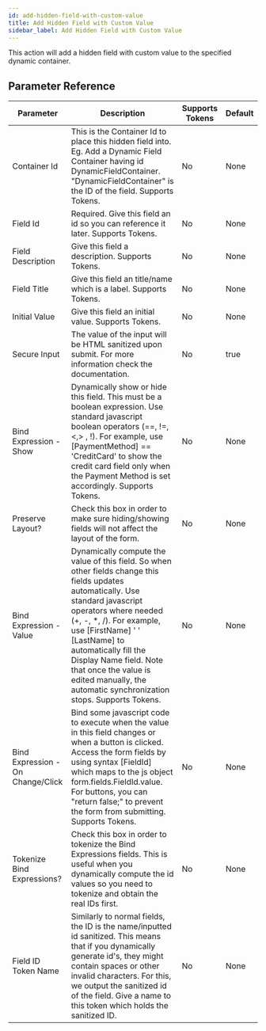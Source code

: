 ```yaml
---
id: add-hidden-field-with-custom-value
title: Add Hidden Field with Custom Value
sidebar_label: Add Hidden Field with Custom Value
---
```



This action will add a hidden field with custom value to the specified dynamic container.

## Parameter Reference
| Parameter | Description | Supports Tokens | Default |
| -- | -- | -- | -- |
| Container Id | This is the Container Id to place this hidden field into. Eg. Add a Dynamic Field Container having id DynamicFieldContainer. "DynamicFieldContainer" is the ID of the field. Supports Tokens. | No | None |
| Field Id | Required. Give this field an id so you can reference it later. Supports Tokens. | No | None |
| Field Description | Give this field a description. Supports Tokens. | No | None |
| Field Title | Give this field an title/name which is a label. Supports Tokens. | No | None |
| Initial Value | Give this field an initial value. Supports Tokens. | No | None |
| Secure Input | The value of the input will be HTML sanitized upon submit. For more information check the documentation. | No | true |
| Bind Expression - Show | Dynamically show or hide this field. This must be a boolean expression. Use standard javascript boolean operators (==, !=, &#x3C;,&#x3E; , !). For example, use [PaymentMethod] == &#x27;CreditCard&#x27; to show the credit card field only when the Payment Method is set accordingly. Supports Tokens. | No | None |
| Preserve Layout? | Check this box in order to make sure hiding/showing fields will not affect the layout of the form. | No | None |
| Bind Expression - Value | Dynamically compute the value of this field. So when other fields change this fields updates automatically. Use standard javascript operators where needed (+, -, *, /). For example, use [FirstName] &#x27; &#x27; [LastName] to automatically fill the Display Name field. Note that once the value is edited manually, the automatic synchronization stops. Supports Tokens. | No | None |
| Bind Expression - On Change/Click | Bind some javascript code to execute when the value in this field changes or when a button is clicked. Access the form fields by using syntax [FieldId] which maps to the js object form.fields.FieldId.value. For buttons, you can &#x22;return false;&#x22; to prevent the form from submitting. Supports Tokens. | No | None |
| Tokenize Bind Expressions? | Check this box in order to tokenize the Bind Expressions fields. This is useful when you dynamically compute the id values so you need to tokenize and obtain the real IDs first. | No | None |
| Field ID Token Name | Similarly to normal fields, the ID is the name/inputted id sanitized. This means that if you dynamically generate id's, they might contain spaces or other invalid characters. For this, we output the sanitized id of the field. Give a name to this token which holds the sanitized ID. | No | None |
